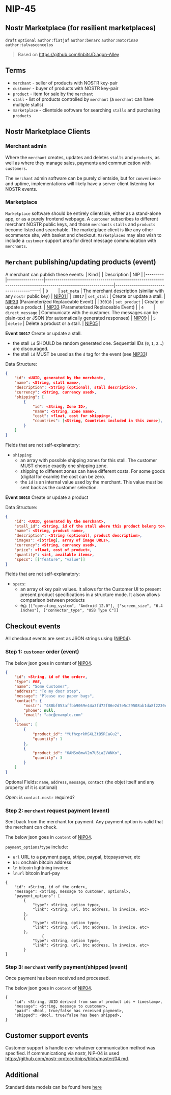 NIP-45
======

Nostr Marketplace (for resilient marketplaces)
-----------------------------------

`draft` `optional` `author:fiatjaf` `author:benarc`  `author:motorina0` `author:talvasconcelos` 

> Based on https://github.com/lnbits/Diagon-Alley

## Terms

- `merchant` - seller of products with NOSTR key-pair
- `customer` - buyer of products with NOSTR key-pair
- `product` - item for sale by the `merchant`
- `stall` - list of products controlled by `merchant` (a `merchant` can have multiple stalls)
- `marketplace` - clientside software for searching `stalls` and purchasing `products`

## Nostr Marketplace Clients

### Merchant admin

Where the `merchant` creates, updates and deletes `stalls` and `products`, as well as where they manage sales, payments and communication with `customers`.

The `merchant` admin software can be purely clientside, but for `convenience` and uptime, implementations will likely have a server client listening for NOSTR events.

### Marketplace

`Marketplace` software should be entirely clientside, either as a stand-alone app, or as a purely frontend webpage. A `customer` subscribes to different merchant NOSTR public keys, and those `merchants` `stalls` and `products` become listed and searchable. The marketplace client is like any other ecommerce site, with basket and checkout. `Marketplaces` may also wish to include a `customer` support area for direct message communication with `merchants`.

## `Merchant` publishing/updating products (event)

A merchant can publish these events:
| Kind    |                  | Description                                                                                                   | NIP                                     |
|---------|------------------|---------------------------------------------------------------------------------------------------------------|-----------------------------------------|
| `0    ` | `set_meta`       | The merchant description (similar with any `nostr` public key)                                                | [NIP01       ](https://github.com/nostr-protocol/nips/blob/master/01.md)                            |
| `30017` | `set_stall`      | Create or update a stall.                                                                                     | [NIP33](https://github.com/nostr-protocol/nips/blob/master/33.md) (Parameterized Replaceable Event) |
| `30018` | `set_product`    | Create or update a product.                                                                                   | [NIP33](https://github.com/nostr-protocol/nips/blob/master/33.md) (Parameterized Replaceable Event) |
| `4    ` | `direct_message` | Communicate with the customer. The messages can be plain-text or JSON (for automatically generated responses) | [NIP09](https://github.com/nostr-protocol/nips/blob/master/09.md)                                            |
| `5    ` | `delete`         | Delete a product or a stall.                                                                                  | [NIP05](https://github.com/nostr-protocol/nips/blob/master/05.md)                                   |

**Event `30017`**
Create or update a stall.

- the stall `id` SHOULD be random generated one. Sequential IDs (`0`, `1`, `2`...) are discouraged.
- the stall `id` MUST be used as the `d` tag for the event (see [NIP33](https://github.com/nostr-protocol/nips/blob/master/33.md))

Data Structure:
```json
{
    "id": <UUID, generated by the merchant>,
    "name": <String, stall name>,
    "description": <String (optional), stall description>,
    "currency": <String, currency used>,
    "shipping": [
        {
            "id": <String, Zone ID>,
            "name": <String, Zone name>,
            "cost": <float, cost for shipping>,
            "countries": [<String, Countries included in this zone>],
        }
    ]
}
```

Fields that are not self-explanatory:
 - `shipping`:
   - an array with possible shipping zones for this stall. The customer MUST choose exactly one shipping zone.
   - shipping to different zones can have different costs. For some goods (digital for examle) the cost can be zero.
   - the `id` is an internal value used by the merchant. This value must be sent back as the customer selection.

**Event `30018`**
Create or update a product

Data Structure:
```json
{
    "id": <UUID, generated by the merchant>,
    "stall_id": <String, id of the stall where this product belong to>,
    "name": <String, product name>,
    "description": <String (optional), product description>,
    "images": <[String], array of image URLs>,
    "currency": <String, currency used>,
    "price": <float, cost of product>,
    "quantity": <int, available items>,
    "specs": [["feature", "value"]]
}
```

Fields that are not self-explanatory:
 - `specs`:
   - an array of key pair values. It allows for the Customer UI to present present product specifications in a structure mode. It alsow allows comparison between products
   - eg: `[["operating_system", "Android 12.0"], ["screen_size", "6.4 inches"], ["connector_type", "USB Type C"]]`

## Checkout events

All checkout events are sent as JSON strings using ([NIP04](https://github.com/nostr-protocol/nips/blob/master/04.md)).

### Step 1: `customer` order (event)
The below json goes in content of [NIP04](https://github.com/nostr-protocol/nips/blob/master/04.md).

```json
{
    "id": <String, id of the order>,
    "type": ###,
    "name": "Some Customer",
    "address": "To my door step",
    "message": "Please use paper bags",
    "contact": {
        "nostr": "480bf053affbb9069e44a3fd72f86e2d7e5c29508ab1da8f2230c8b604642fb6",
        "phone": null,
        "email": "abc@example.com"
    },
    "items": [
        {
            "product_id": "YUfhcprkMSXLZtB5RCaGu2",
            "quantity": 1
        },
        {
            "product_id": "6AMSx8mwV2n7U5ia2VWNKo",
            "quantity": 3
        }
    ]
}

```
Optional Fields: `name`, `address`, `message`, `contact` (the objet itself and any property of it is optional)

_Open_: is `contact.nostr` required?
  
 

### Step 2: `merchant` request payment (event)

Sent back from the merchant for payment. Any payment option is valid that the merchant can check.

The below json goes in `content` of [NIP04](https://github.com/nostr-protocol/nips/blob/master/04.md).

`payment_options`/`type` include:

- `url` URL to a payment page, stripe, paypal, btcpayserver, etc
- `btc` onchain bitcoin address
- `ln` bitcoin lightning invoice
- `lnurl` bitcoin lnurl-pay

```
{
    "id": <String, id of the order>,
    "message": <String, message to customer, optional>,
    "payment_options": [
        {
            "type": <String, option type>,
            "link": <String, url, btc address, ln invoice, etc>
        },
        {
            "type": <String, option type>,
            "link": <String, url, btc address, ln invoice, etc>
        },
                {
            "type": <String, option type>,
            "link": <String, url, btc address, ln invoice, etc>
        }
}

```

### Step 3: `merchant` verify payment/shipped (event)

Once payment has been received and processed.

The below json goes in `content` of [NIP04](https://github.com/nostr-protocol/nips/blob/master/04.md).

```
{
    "id": <String, UUID derived from sum of product ids + timestamp>,
    "message": <String, message to customer>,
    "paid": <Bool, true/false has received payment>,
    "shipped": <Bool, true/false has been shipped>,
}

```

## Customer support events

Customer support is handle over whatever communication method was specified. If communicationg via nostr, NIP-04 is used https://github.com/nostr-protocol/nips/blob/master/04.md.

## Additional

Standard data models can be found here <a href="https://raw.githubusercontent.com/lnbits/nostrmarket/main/models.py">here</a>
